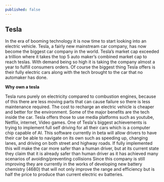 ```yaml
---
published: false
---
```

## Tesla

In the era of booming technology it is now time to start looking into an electric vehicle. Tesla, a fairly new mainstream car company, has now become the biggest car company in the world. Tesla’s market cap exceeded a trillion where it takes the top 5 auto maker’s combined market cap to reach teslas. With demand being so high it is taking the company almost a year to fulfill consumers orders. Of course the biggest thing Tesla offers is their fully electric cars along with the tech brought to the car that no automaker has done. 

**Why own a tesla**

Tesla runs purely on electricity compared to combustion engines, because of this there are less moving parts that can cause failure so there is less maintenance required. The cost to recharge an electric vehicle is cheaper and better for the environment. Some of the major benefits are the tech inside the car. Tesla offers those to use media platforms such as youtube, Netflix, internet, Video games. One of Tesla's biggest achievements is trying to implement full self driving for all their cars which is a computer chip capable of AI. This software currently in beta will allow drivers to have their car be able to navigate on its own such as speeding up, changing lanes, and driving on both street and highway roads. If fully implemented this will make the car more safer than a human driver, but at its current state they claim that it is already safer than human driver as it has achieved many scenarios of avoiding/preventing collisions Since this company is still improving they are currently in the works of developing new battery chemistry (4680) that will not only improve the range and efficiency but is half the price to produce than current electric ev batteries.

